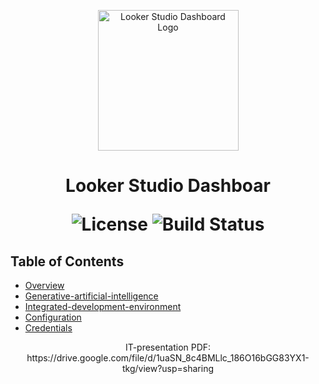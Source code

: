 
<p align="center">
  <img src="https://ssl.gstatic.com/datastudio/latest/static_images/pngs/favicon_looker_studio.png" alt="Looker Studio Dashboard Logo" width="225">
</p>

<h1 align="center">Looker Studio Dashboar </h>

<p align="center">
  <img alt="License" src="https://img.shields.io/badge/license-Apache%202.0-blue.svg">
  <img alt="Build Status" src="https://img.shields.io/badge/build-passing-teal.svg">
</p>

## Table of Contents

- [Overview](#overview)
- [Generative-artificial-intelligence](#Generative-artificial-intelligence)
- [Integrated-development-environment](#integrated-development-environment)
- [Configuration](#configuration)
- [Credentials](#credentials)

<p align="center">
 IT-presentation PDF: https://drive.google.com/file/d/1uaSN_8c4BMLlc_186O16bGG83YX1-tkg/view?usp=sharing
</p>